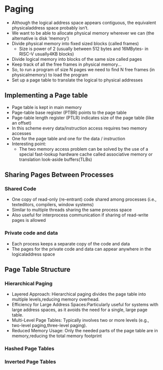 # Paging
- Although the logical address space appears contiguous, the equivalent physicaladdress space probably isn’t.
- We want to be able to allocate physical memory wherever we can (the alternative is disk ‘memory’)
- Divide physical memory into fixed sized blocks (called frames)
	- Size is power of 2 (usually between 512 bytes and 16MBytes- in RISC-V usually4KB blocks)
- Divide logical memory into blocks of the same size called pages
- Keep track of all the free frames in physical memory...
- So, to run a program of size N pages we need to find N free frames (in physicalmemory) to load the program
- Set up a page table to translate the logical to physical addresses
## Implementing a Page table
- Page table is kept in main memory
- Page-table base register (PTBR) points to the page table
- Page-table length register (PTLR) indicates size of the page table (like an offset)
- In this scheme every data/instruction access requires two memory accesses
- One for the page table and one for the data / instruction
- Interesting point:
	- The two memory access problem can be solved by the use of a special fast-lookup hardware cache called associative memory or translation look-aside buffers(TLBs)
## Sharing Pages Between Processes
### Shared Code
- One copy of read-only (re-entrant) code shared among processes (i.e., texteditors, compilers, window systems)
- Similar to multiple threads sharing the same process space
- Also useful for interprocess communication if sharing of read-write pages is allowed
### Private code and data
- Each process keeps a separate copy of the code and data
- The pages for the private code and data can appear anywhere in the logicaladdress space
## Page Table Structure
### Hierarchical Paging
- Layered Approach: Hierarchical paging divides the page table into multiple levels,reducing memory overhead.
- Efficiency for Large Address Spaces:Particularly useful for systems with large address spaces, as it avoids the need for a single, large page table.
- Multi-Level Page Tables: Typically involves two or more levels (e.g., two-level paging,three-level paging).
- Reduced Memory Usage: Only the needed parts of the page table are in memory,reducing the total memory footprint
### Hashed Page Tables
### Inverted Page Tables

